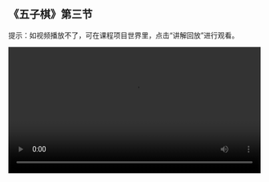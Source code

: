 ## 《五子棋》第三节
 
提示：如视频播放不了，可在课程项目世界里，点击“讲解回放”进行观看。
 
<video width="100%" controls controlslist="nodownload nofullscreen noremoteplayback" disablePictureInPicture>
  <source src="https://api.keepwork.com/ts-storage/siteFiles/22333/raw#X1-五子棋L3.webm" type="video/webm" />
  <source src="https://api.keepwork.com/ts-storage/siteFiles/22332/raw#X1-五子棋L3.mp4" type="video/mp4" />
   
  你的浏览器不支持播放
</video>
<style>
video::-webkit-media-controls-fullscreen-button { display: none; } 
</style>

## 字幕


前面我们学习了如何制作棋盘和棋子
相信同学们已经可以制作出属于自己的《五子棋》游戏了
下面我们学习如何给《五子棋》项目添加游戏说明

### 步骤一

点击E按钮，在电影标签下选择告示牌
右键将它放置于场景中
接着，再次右键点击告示牌，进入文字编辑界面
我们可以在这里写下文字，比如：《五子棋》游戏规则
如果文字比较多，可以按下回车键接着写，像这样
1、双方分别使用黑白两色的棋子；
点击关闭，可以看到文字显示不是很全
如果文字较多的情况，我们还可以连着铺上告示牌
这样，文字会自动展开显示在告示牌上
好啦，剩下的游戏规则说明，同学们自己补充一下吧

### 步骤二
这节课我们来学习一个新的知识点---出生点
出生点是什么呢？我们为什么要设置出生点呢？
出生点是我们在世界作品中，主角最开始的位置，也是作品中的起点
任何玩家进到我们的作品世界中，首先都会出现在出生点位置
下面我们来给作品添加出生点
点击E按钮，在机关子标签下选择出生点
右键将它放到场景中
再次放置，出生点的位置变化了
这是因为场景中只能有一个出生点
当我们的世界很大，主角跑得很远的时候
只要我们设置了出生点
我们只要按下回车键，输入：/home
再次按下回车键
可以看到主角瞬间被传送回出生点了
这样我们就再也不用担心在世界中丢失啦
这样我们就再也不用担心在世界中迷失啦
你也来试试吧

### 步骤三

《五子棋》游戏制作完成后，可以邀请你的同学一起联机对战啦
那么如何设置多人联机模式跟他们进行联机对战呢？
我们接着往下看！
首先，进入到你自己创作的五子棋作品世界中
然后，点击E按钮，在上方菜单栏中选择多人联网，选择开启社区联网
这样我们就把作品世界设置为多人联机模式啦
设置好后，还有很重要的一步
我们需要把自己的作品再次保存、上传分享才行
同学们还记得如何保存并分享世界吗？
我们再来复习一遍：
首先，点击E按钮，选择文件，选择分享上传
然后，在弹出的界面依次点击：保存、上传分享
最后，等待作品上传成功即可
上传成功后，记得把作品的项目ID记下来
分享你的作品项目ID给你的同学，等待他们进入就可以联机对战啦
快去邀请他们一起试试吧！
